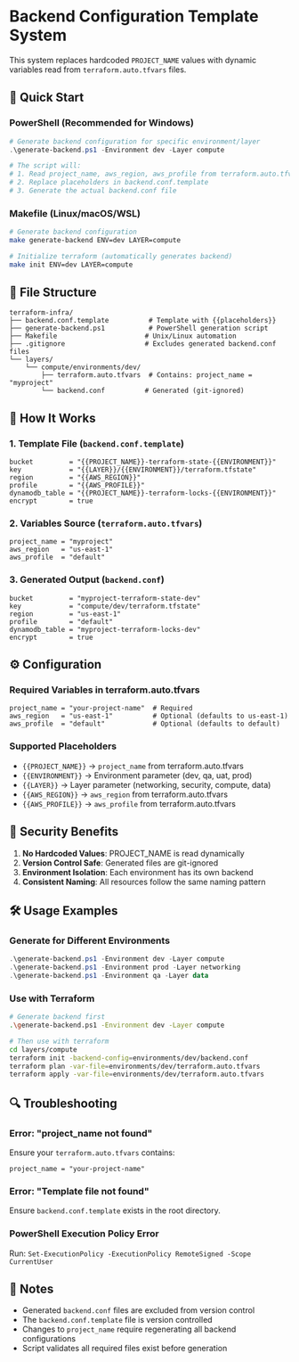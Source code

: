 # Backend Configuration Template System

This system replaces hardcoded `PROJECT_NAME` values with dynamic variables read from `terraform.auto.tfvars` files.

## 🚀 Quick Start

### PowerShell (Recommended for Windows)

```powershell
# Generate backend configuration for specific environment/layer
.\generate-backend.ps1 -Environment dev -Layer compute

# The script will:
# 1. Read project_name, aws_region, aws_profile from terraform.auto.tfvars
# 2. Replace placeholders in backend.conf.template
# 3. Generate the actual backend.conf file
```

### Makefile (Linux/macOS/WSL)

```bash
# Generate backend configuration
make generate-backend ENV=dev LAYER=compute

# Initialize terraform (automatically generates backend)
make init ENV=dev LAYER=compute
```

## 📁 File Structure

```
terraform-infra/
├── backend.conf.template          # Template with {{placeholders}}
├── generate-backend.ps1           # PowerShell generation script
├── Makefile                      # Unix/Linux automation
├── .gitignore                    # Excludes generated backend.conf files
└── layers/
    └── compute/environments/dev/
        ├── terraform.auto.tfvars  # Contains: project_name = "myproject"
        └── backend.conf          # Generated (git-ignored)
```

## 🔧 How It Works

### 1. Template File (`backend.conf.template`)
```hcl
bucket         = "{{PROJECT_NAME}}-terraform-state-{{ENVIRONMENT}}"
key            = "{{LAYER}}/{{ENVIRONMENT}}/terraform.tfstate"
region         = "{{AWS_REGION}}"
profile        = "{{AWS_PROFILE}}"
dynamodb_table = "{{PROJECT_NAME}}-terraform-locks-{{ENVIRONMENT}}"
encrypt        = true
```

### 2. Variables Source (`terraform.auto.tfvars`)
```hcl
project_name = "myproject"
aws_region   = "us-east-1"
aws_profile  = "default"
```

### 3. Generated Output (`backend.conf`)
```hcl
bucket         = "myproject-terraform-state-dev"
key            = "compute/dev/terraform.tfstate"
region         = "us-east-1"
profile        = "default"
dynamodb_table = "myproject-terraform-locks-dev"
encrypt        = true
```

## ⚙️ Configuration

### Required Variables in terraform.auto.tfvars
```hcl
project_name = "your-project-name"  # Required
aws_region   = "us-east-1"          # Optional (defaults to us-east-1)
aws_profile  = "default"            # Optional (defaults to default)
```

### Supported Placeholders
- `{{PROJECT_NAME}}` → `project_name` from terraform.auto.tfvars
- `{{ENVIRONMENT}}` → Environment parameter (dev, qa, uat, prod)
- `{{LAYER}}` → Layer parameter (networking, security, compute, data)
- `{{AWS_REGION}}` → `aws_region` from terraform.auto.tfvars
- `{{AWS_PROFILE}}` → `aws_profile` from terraform.auto.tfvars

## 🔐 Security Benefits

1. **No Hardcoded Values**: PROJECT_NAME is read dynamically
2. **Version Control Safe**: Generated files are git-ignored
3. **Environment Isolation**: Each environment has its own backend
4. **Consistent Naming**: All resources follow the same naming pattern

## 🛠️ Usage Examples

### Generate for Different Environments
```powershell
.\generate-backend.ps1 -Environment dev -Layer compute
.\generate-backend.ps1 -Environment prod -Layer networking
.\generate-backend.ps1 -Environment qa -Layer data
```

### Use with Terraform
```bash
# Generate backend first
.\generate-backend.ps1 -Environment dev -Layer compute

# Then use with terraform
cd layers/compute
terraform init -backend-config=environments/dev/backend.conf
terraform plan -var-file=environments/dev/terraform.auto.tfvars
terraform apply -var-file=environments/dev/terraform.auto.tfvars
```

## 🔍 Troubleshooting

### Error: "project_name not found"
Ensure your `terraform.auto.tfvars` contains:
```hcl
project_name = "your-project-name"
```

### Error: "Template file not found"
Ensure `backend.conf.template` exists in the root directory.

### PowerShell Execution Policy Error
Run: `Set-ExecutionPolicy -ExecutionPolicy RemoteSigned -Scope CurrentUser`

## 📝 Notes

- Generated `backend.conf` files are excluded from version control
- The `backend.conf.template` file is version controlled
- Changes to `project_name` require regenerating all backend configurations
- Script validates all required files exist before generation